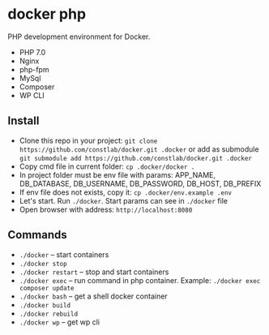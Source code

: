 # docker php

PHP development environment for Docker.

* PHP 7.0
* Nginx
* php-fpm
* MySql
* Composer
* WP CLI

## Install

* Clone this repo in your project: `git clone https://github.com/constlab/docker.git .docker` or add as submodule `git submodule add https://github.com/constlab/docker.git .docker`
* Copy cmd file in current folder: `cp .docker/docker .`
* In project folder must be env file with params: APP_NAME, DB_DATABASE, DB_USERNAME, DB_PASSWORD, DB_HOST, DB_PREFIX
* If env file does not exists, copy it: `cp .docker/env.example .env`
* Let's start. Run `./docker`. Start params can see in `./docker` file
* Open browser with address: `http://localhost:8080`

## Commands

* `./docker` – start containers
* `./docker stop`
* `./docker restart` – stop and start containers
* `./docker exec` – run command in php container. Example: `./docker exec composer update`
* `./docker bash` – get a shell docker container
* `./docker build`
* `./docker rebuild`
* `./docker wp` – get wp cli
